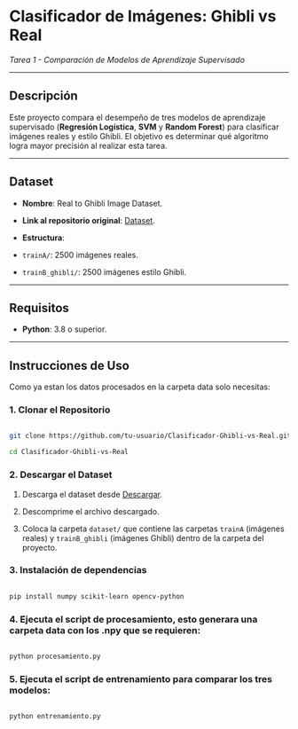 # Clasificador de Imágenes: Ghibli vs Real

*Tarea 1 - Comparación de Modelos de Aprendizaje Supervisado*

---

## Descripción

Este proyecto compara el desempeño de tres modelos de aprendizaje supervisado (**Regresión Logística**, **SVM** y **Random Forest**) para clasificar imágenes reales y estilo Ghibli. El objetivo es determinar qué algoritmo logra mayor precisión al realizar esta tarea.

---

## Dataset

- **Nombre**: Real to Ghibli Image Dataset.

- **Link al repositorio original**: [Dataset](https://www.kaggle.com/datasets/shubham1921/real-to-ghibli-image-dataset-5k-paired-images).

- **Estructura**:

- `trainA/`: 2500 imágenes reales.

- `trainB_ghibli/`: 2500 imágenes estilo Ghibli.

---

## Requisitos

- **Python**: 3.8 o superior.

---

## Instrucciones de Uso

Como ya estan los datos procesados en la carpeta data solo necesitas:

### 1. Clonar el Repositorio

```bash

git clone https://github.com/tu-usuario/Clasificador-Ghibli-vs-Real.git

cd Clasificador-Ghibli-vs-Real

```

### 2. Descargar el Dataset

1. Descarga el dataset desde [Descargar](https://www.kaggle.com/datasets/shubham1921/real-to-ghibli-image-dataset-5k-paired-images).

2. Descomprime el archivo descargado.

3. Coloca la carpeta `dataset/` que contiene las carpetas `trainA` (imágenes reales) y `trainB_ghibli` (imágenes Ghibli) dentro de la carpeta del proyecto.


### 3. Instalación de dependencias

```bash

pip install numpy scikit-learn opencv-python

```

### 4. Ejecuta el script de procesamiento, esto generara una carpeta data con los .npy que se requieren:

```bash

python procesamiento.py

```

### 5. Ejecuta el script de entrenamiento para comparar los tres modelos:

```bash

python entrenamiento.py

```
